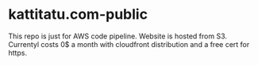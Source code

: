 # kattitatu.com-public
This repo is just for AWS code pipeline.
Website is hosted from S3. Currentyl costs 0$ a month with cloudfront distribution and a free cert for https.
